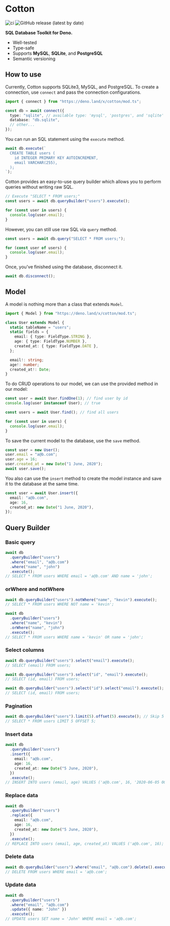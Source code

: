 # Cotton

![ci](https://github.com/rahmanfadhil/cotton/workflows/ci/badge.svg?branch=master) ![GitHub release (latest by date)](https://img.shields.io/github/v/release/rahmanfadhil/cotton)

**SQL Database Toolkit for Deno.**

- Well-tested
- Type-safe
- Supports **MySQL**, **SQLite**, and **PostgreSQL**
- Semantic versioning

## How to use

Currently, Cotton supports SQLite3, MySQL, and PostgreSQL. To create a connection, use `connect` and pass the connection configurations.

```ts
import { connect } from "https://deno.land/x/cotton/mod.ts";

const db = await connect({
  type: "sqlite", // available type: 'mysql', 'postgres', and 'sqlite'
  database: "db.sqlite",
  // other...
});
```

You can run an SQL statement using the `execute` method.

```ts
await db.execute(`
  CREATE TABLE users (
    id INTEGER PRIMARY KEY AUTOINCREMENT,
    email VARCHAR(255),
  );
`);
```

Cotton provides an easy-to-use query builder which allows you to perform queries without writing raw SQL.

```ts
// Execute "SELECT * FROM users;"
const users = await db.queryBuilder("users").execute();

for (const user in users) {
  console.log(user.email);
}
```

However, you can still use raw SQL via `query` method.

```ts
const users = await db.query("SELECT * FROM users;");

for (const user of users) {
  console.log(user.email);
}
```

Once, you've finished using the database, disconnect it.

```ts
await db.disconnect();
```

## Model

A model is nothing more than a class that extends `Model`.

```ts
import { Model } from "https://deno.land/x/cotton/mod.ts";

class User extends Model {
  static tableName = "users";
  static fields = {
    email: { type: FieldType.STRING },
    age: { type: FieldType.NUMBER },
    created_at: { type: FieldType.DATE },
  };

  email!: string;
  age!: number;
  created_at!: Date;
}
```

To do CRUD operations to our model, we can use the provided method in our model:

```ts
const user = await User.findOne(1); // find user by id
console.log(user instanceof User); // true
```

```ts
const users = await User.find(); // find all users

for (const user in users) {
  console.log(user.email);
}
```

To save the current model to the database, use the `save` method.

```ts
const user = new User();
user.email = "a@b.com";
user.age = 16;
user.created_at = new Date("1 June, 2020");
await user.save();
```

You also can use the `insert` method to create the model instance and save it to the database at the same time.

```ts
const user = await User.insert({
  email: "a@b.com",
  age: 16,
  created_at: new Date("1 June, 2020"),
});
```

## Query Builder

### Basic query

```ts
await db
  .queryBuilder("users")
  .where("email", "a@b.com")
  .where("name", "john")
  .execute();
// SELECT * FROM users WHERE email = 'a@b.com' AND name = 'john';
```

### orWhere and notWhere

```ts
await db.queryBuilder("users").notWhere("name", "kevin").execute();
// SELECT * FROM users WHERE NOT name = 'kevin';

await db
  .queryBuilder("users")
  .where("name", "kevin")
  .orWhere("name", "john")
  .execute();
// SELECT * FROM users WHERE name = 'kevin' OR name = 'john';
```

### Select columns

```ts
await db.queryBuilder("users").select("email").execute();
// SELECT (email) FROM users;

await db.queryBuilder("users").select("id", "email").execute();
// SELECT (id, email) FROM users;

await db.queryBuilder("users").select("id").select("email").execute();
// SELECT (id, email) FROM users;
```

### Pagination

```ts
await db.queryBuilder("users").limit(5).offset(5).execute(); // Skip 5 row and take 5
// SELECT * FROM users LIMIT 5 OFFSET 5;
```

### Insert data

```ts
await db
  .queryBuilder("users")
  .insert({
    email: "a@b.com",
    age: 16,
    created_at: new Date("5 June, 2020"),
  })
  .execute();
// INSERT INTO users (email, age) VALUES ('a@b.com', 16, '2020-06-05 00:00:00');
```

### Replace data

```ts
await db
  .queryBuilder("users")
  .replace({
    email: "a@b.com",
    age: 16,
    created_at: new Date("5 June, 2020"),
  })
  .execute();
// REPLACE INTO users (email, age, created_at) VALUES ('a@b.com', 16);
```

### Delete data

```ts
await db.queryBuilder("users").where("email", "a@b.com").delete().execute();
// DELETE FROM users WHERE email = 'a@b.com';
```

### Update data

```ts
await db
  .queryBuilder("users")
  .where("email", "a@b.com")
  .update({ name: "John" })
  .execute();
// UPDATE users SET name = 'John' WHERE email = 'a@b.com';
```
